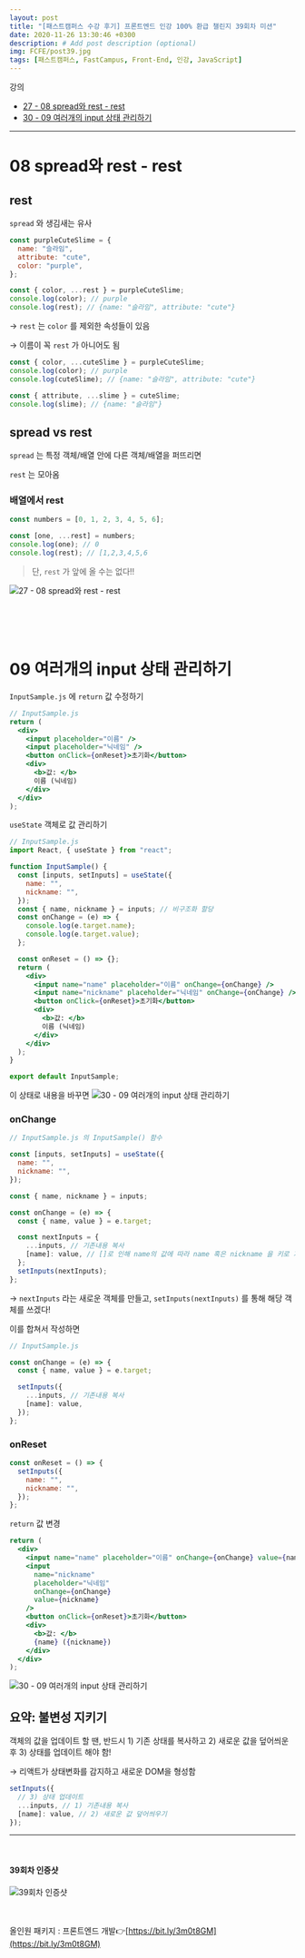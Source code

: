 ```yaml
---
layout: post
title: "[패스트캠퍼스 수강 후기] 프론트엔드 인강 100% 환급 챌린지 39회차 미션"
date: 2020-11-26 13:30:46 +0300
description: # Add post description (optional)
img: FCFE/post39.jpg
tags: [패스트캠퍼스, FastCampus, Front-End, 인강, JavaScript]
---
```


강의

- [27 - 08 spread와 rest - rest](#08-spread와-rest---rest)
- [30 - 09 여러개의 input 상태 관리하기](#09-여러개의-input-상태-관리하기)

---

# 08 spread와 rest - rest

## rest

`spread` 와 생김새는 유사

```jsx
const purpleCuteSlime = {
  name: "슬라임",
  attribute: "cute",
  color: "purple",
};

const { color, ...rest } = purpleCuteSlime;
console.log(color); // purple
console.log(rest); // {name: "슬라임", attribute: "cute"}
```

→ `rest` 는 `color` 를 제외한 속성들이 있음

→ 이름이 꼭 `rest` 가 아니어도 됨

```jsx
const { color, ...cuteSlime } = purpleCuteSlime;
console.log(color); // purple
console.log(cuteSlime); // {name: "슬라임", attribute: "cute"}

const { attribute, ...slime } = cuteSlime;
console.log(slime); // {name: "슬라임"}
```

## spread vs rest

`spread` 는 특정 객체/배열 안에 다른 객체/배열을 퍼뜨리면

`rest` 는 모아옴

### 배열에서 rest

```jsx
const numbers = [0, 1, 2, 3, 4, 5, 6];

const [one, ...rest] = numbers;
console.log(one); // 0
console.log(rest); // [1,2,3,4,5,6
```

> 단, `rest` 가 앞에 올 수는 없다!!

![27 - 08 spread와 rest - rest]({{site.baseurl}}/assets/img/FCFE/post39-1.png)
<br>
<br>
<br>
<br>
<br>

# 09 여러개의 input 상태 관리하기

`InputSample.js` 에 `return` 값 수정하기

```jsx
// InputSample.js
return (
  <div>
    <input placeholder="이름" />
    <input placeholder="닉네임" />
    <button onClick={onReset}>초기화</button>
    <div>
      <b>값: </b>
      이름 (닉네임)
    </div>
  </div>
);
```

`useState` 객체로 값 관리하기

```jsx
// InputSample.js
import React, { useState } from "react";

function InputSample() {
  const [inputs, setInputs] = useState({
    name: "",
    nickname: "",
  });
  const { name, nickname } = inputs; // 비구조화 할당
  const onChange = (e) => {
    console.log(e.target.name);
    console.log(e.target.value);
  };

  const onReset = () => {};
  return (
    <div>
      <input name="name" placeholder="이름" onChange={onChange} />
      <input name="nickname" placeholder="닉네임" onChange={onChange} />
      <button onClick={onReset}>초기화</button>
      <div>
        <b>값: </b>
        이름 (닉네임)
      </div>
    </div>
  );
}

export default InputSample;
```

이 상태로 내용을 바꾸면
![30 - 09 여러개의 input 상태 관리하기]({{site.baseurl}}/assets/img/FCFE/post39-1.png)

### onChange

```jsx
// InputSample.js 의 InputSample() 함수

const [inputs, setInputs] = useState({
  name: "",
  nickname: "",
});

const { name, nickname } = inputs;

const onChange = (e) => {
  const { name, value } = e.target;

  const nextInputs = {
    ...inputs, // 기존내용 복사
    [name]: value, // []로 인해 name의 값에 따라 name 혹은 nickname 을 키로 가진 값이 변경됨
  };
  setInputs(nextInputs);
};
```

→ `nextInputs` 라는 새로운 객체를 만들고, `setInputs(nextInputs)` 를 통해 해당 객체를 쓰겠다!

이를 합쳐서 작성하면

```jsx
// InputSample.js

const onChange = (e) => {
  const { name, value } = e.target;

  setInputs({
    ...inputs, // 기존내용 복사
    [name]: value,
  });
};
```

### onReset

```jsx
const onReset = () => {
  setInputs({
    name: "",
    nickname: "",
  });
};
```

`return` 값 변경

```jsx
return (
  <div>
    <input name="name" placeholder="이름" onChange={onChange} value={name} />
    <input
      name="nickname"
      placeholder="닉네임"
      onChange={onChange}
      value={nickname}
    />
    <button onClick={onReset}>초기화</button>
    <div>
      <b>값: </b>
      {name} ({nickname})
    </div>
  </div>
);
```

![30 - 09 여러개의 input 상태 관리하기]({{site.baseurl}}/assets/img/FCFE/post39-2.png)

## 요약: 불변성 지키기

객체의 값을 업데이트 할 땐, 반드시 1) 기존 상태를 복사하고 2) 새로운 값을 덮어씌운 후 3) 상태를 업데이트 해야 함!

→ 리액트가 상태변화를 감지하고 새로운 DOM을 형성함

```jsx
setInputs({
  // 3) 상태 업데이트
  ...inputs, // 1) 기존내용 복사
  [name]: value, // 2) 새로운 값 덮어씌우기
});
```

---

<br>

#### 39회차 인증샷

![39회차 인증샷]({{site.baseurl}}/assets/img/FCFE/post39.jpg)
<br>  
<br>

올인원 패키지 : 프론트엔드 개발👉[https://bit.ly/3m0t8GM](https://bit.ly/3m0t8GM)

